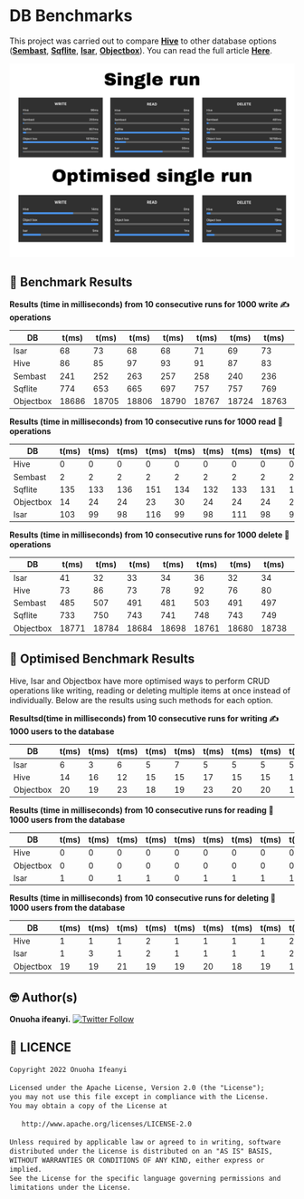 # DB Benchmarks
This project was carried out to compare [**Hive**](https://pub.dev/packages/hive) to other database options ([**Sembast**](https://pub.dev/packages/sembast), [**Sqflite**](https://pub.dev/packages/sqflite), [**Isar**](https://pub.dev/packages/isar), [**Objectbox**](https://pub.dev/packages/objectbox)). You can read the full article [**Here**](https://linktoarticle.com).

![Image](ss/bm.jpg)

## 🚀 Benchmark Results

**Results (time in milliseconds) from 10 consecutive runs for 1000 write ✍️ operations**

| DB | t(ms) | t(ms) | t(ms) | t(ms) | t(ms) | t(ms) | t(ms) | t(ms) | t(ms) | t(ms) | Avg(ms) |
|----|-------|-------|-------|-------|-------|-------|-------|-------|-------|-------|---------|
| Isar | 68 | 73 | 68 | 68 | 71 | 69 | 73 | 69 | 68 | 70 | 69.7 |
| Hive | 86 | 85 | 97 | 93 | 91 | 87 | 83 | 90 | 91 | 100 | 90.5 |
| Sembast | 241 | 252 | 263 | 257 | 258 | 240 | 236 | 253 | 257 | 246 | 250.3 |
| Sqflite | 774 | 653 | 665 | 697 | 757 | 757 | 769 | 836 | 758 | 819 | 751.2 |
| Objectbox | 18686 | 18705 | 18806 | 18790 | 18767 | 18724 | 18763 | 18717 | 18739 | 18744 | 18744.1 |

**Results (time in milliseconds) from 10 consecutive runs for 1000 read 📖 operations**

| DB | t(ms) | t(ms) | t(ms) | t(ms) | t(ms) | t(ms) | t(ms) | t(ms) | t(ms) | t(ms) | Avg(ms) |
|----|-------|-------|-------|-------|-------|-------|-------|-------|-------|-------|---------|
| Hive | 0 | 0 | 0 | 0 | 0 | 0 | 0 | 0 | 0 | 0 | 0.0 |
| Sembast | 2 | 2 | 2 | 2 | 2 | 2 | 2 | 2 | 2 | 2 | 2.0 |
| Sqflite | 135 | 133 | 136 | 151 | 134 | 132 | 133 | 131 | 155 | 140 | 138.0 |
| Objectbox | 14  | 24 | 24 | 23  | 30 | 24 | 24  | 24 | 23 | 23  | 23.3  |
| Isar      | 103 | 99 | 98 | 116 | 99 | 98 | 111 | 98 | 98 | 108 | 102.8 |

**Results (time in milliseconds) from 10 consecutive runs for 1000 delete 🚮 operations**

| DB | t(ms) | t(ms) | t(ms) | t(ms) | t(ms) | t(ms) | t(ms) | t(ms) | t(ms) | t(ms) | Avg(ms) |
| --------- | ----- | ----- | ----- | ----- | ----- | ----- | ----- | ----- | ----- | ----- | ------- |
| Isar      | 41    | 32    | 33    | 34    | 36    | 32    | 34    | 33    | 36    | 36    | 34.7    |
| Hive      | 73    | 86    | 73    | 78    | 92    | 76    | 80    | 64    | 65    | 71    | 75.8    |
| Sembast   | 485   | 507   | 491   | 481   | 503   | 491   | 497   | 523   | 503   | 515   | 499.6   |
| Sqflite   | 733   | 750   | 743   | 741   | 748   | 743   | 749   | 754   | 842   | 830   | 763.3   |
| Objectbox | 18771 | 18784 | 18684 | 18698 | 18761 | 18680 | 18738 | 18683 | 18744 | 18739 | 18782.2 |


## 🚀 Optimised Benchmark Results
Hive, Isar and Objectbox have more optimised ways to perform CRUD operations like writing, reading or deleting multiple items at once instead of individually. Below are the results using such methods for each option.

**Resultsd(time in milliseconds) from 10 consecutive runs for writing ✍️ 1000 users to the database**

| DB | t(ms) | t(ms) | t(ms) | t(ms) | t(ms) | t(ms) | t(ms) | t(ms) | t(ms) | t(ms) | Avg(ms) |
| --------- | -- | -- | -- | -- | -- | -- | -- | -- | -- | -- | ---- |
| Isar      | 6  | 3  | 6  | 5  | 7  | 5  | 5  | 5  | 5  | 6  | 5.3  |
| Hive      | 14 | 16 | 12 | 15 | 15 | 17 | 15 | 15 | 14 | 13 | 14.6 |
| Objectbox | 20 | 19 | 23 | 18 | 19 | 23 | 20 | 20 | 19 | 20 | 20.1 |

**Results (time in milliseconds) from 10 consecutive runs for reading 📖 1000 users from the database**

| DB | t(ms) | t(ms) | t(ms) | t(ms) | t(ms) | t(ms) | t(ms) | t(ms) | t(ms) | t(ms) | Avg(ms) |
| --------- | - | - | - | - | - | - | - | - | - | - | --- |
| Hive      | 0 | 0 | 0 | 0 | 0 | 0 | 0 | 0 | 0 | 0 | 0   |
| Objectbox | 0 | 0 | 0 | 0 | 0 | 0 | 0 | 0 | 0 | 0 | 0   |
| Isar      | 1 | 0 | 1 | 1 | 0 | 1 | 1 | 1 | 1 | 1 | 0.8 |

**Results (time in milliseconds) from 10 consecutive runs for deleting 🚮 1000 users from the database**

| DB | t(ms) | t(ms) | t(ms) | t(ms) | t(ms) | t(ms) | t(ms) | t(ms) | t(ms) | t(ms) | Avg(ms) |
| --------- | -- | -- | -- | -- | -- | -- | -- | -- | -- | -- | ---- |
| Hive      | 1  | 1  | 1  | 2  | 1  | 1  | 1  | 1  | 2  | 2  | 1.3  |
| Isar      | 1  | 3  | 1  | 2  | 1  | 1  | 1  | 1  | 2  | 4  | 1.7  |
| Objectbox | 19 | 19 | 21 | 19 | 19 | 20 | 18 | 19 | 19 | 18 | 19.1 |



## 🤓 Author(s)
**Onuoha ifeanyi.** [![Twitter Follow](https://img.shields.io/twitter/follow/onuoha_ifeanyi.svg?style=social)](https://twitter.com/onuoha_ifeanyi)

## 🔖 LICENCE
    Copyright 2022 Onuoha Ifeanyi

    Licensed under the Apache License, Version 2.0 (the "License");
    you may not use this file except in compliance with the License.
    You may obtain a copy of the License at

       http://www.apache.org/licenses/LICENSE-2.0

    Unless required by applicable law or agreed to in writing, software
    distributed under the License is distributed on an "AS IS" BASIS,
    WITHOUT WARRANTIES OR CONDITIONS OF ANY KIND, either express or implied.
    See the License for the specific language governing permissions and
    limitations under the License.
